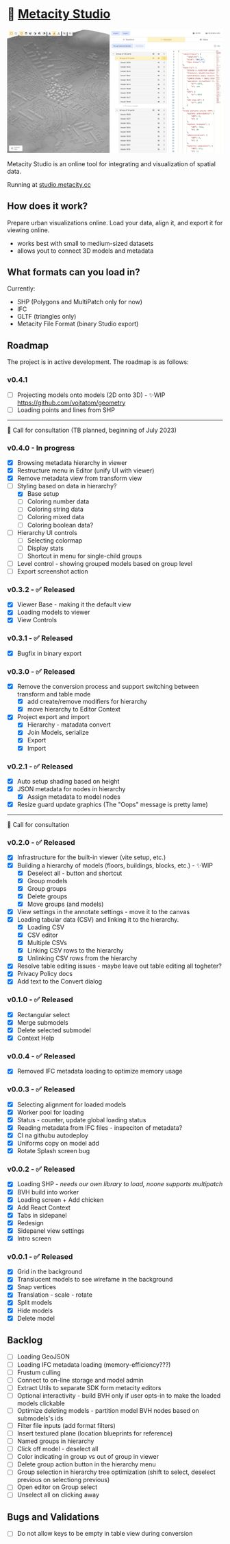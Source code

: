 # 🏡 [Metacity Studio](https://studio.metacity.cc)

![Screenshot](./studio.png)

Metacity Studio is an online tool for integrating and visualization of spatial data.

Running at [studio.metacity.cc](https://studio.metacity.cc)

## How does it work?

Prepare urban visualizations online. Load your data, align it, and export it for viewing online.

-   works best with small to medium-sized datasets
-   allows yout to connect 3D models and metadata

## What formats can you load in?

Currently:

-   SHP (Polygons and MultiPatch only for now)
-   IFC
-   GLTF (triangles only)
-   Metacity File Format (binary Studio export)

## Roadmap

The project is in active development. The roadmap is as follows:

### v0.4.1

-   [ ] Projecting models onto models (2D onto 3D) - ✨WIP https://github.com/vojtatom/geometry
-   [ ] Loading points and lines from SHP

---

🧠 Call for consultation (TB planned, beginning of July 2023)

### v0.4.0 - In progress

-   [x] Browsing metadata hierarchy in viewer
-   [x] Restructure menu in Editor (unify UI with viewer)
-   [x] Remove metadata view from transform view
-   [ ] Styling based on data in hierarchy?
    -   [x] Base setup
    -   [ ] Coloring number data
    -   [ ] Coloring string data
    -   [ ] Coloring mixed data
    -   [ ] Coloring boolean data?
-   [ ] Hierarchy UI controls
    -   [ ] Selecting colormap
    -   [ ] Display stats
    -   [ ] Shortcut in menu for single-child groups
-   [ ] Level control - showing grouped models based on group level
-   [ ] Export screenshot action

### v0.3.2 - ✅ Released

-   [x] Viewer Base - making it the default view
-   [x] Loading models to viewer
-   [x] View Controls

### v0.3.1 - ✅ Released

-   [x] Bugfix in binary export

### v0.3.0 - ✅ Released

-   [x] Remove the conversion process and support switching between transform and table mode
    -   [x] add create/remove modifiers for hierarchy
    -   [x] move hierarchy to Editor Context
-   [x] Project export and import
    -   [x] Hierarchy - matadata convert
    -   [x] Join Models, serialize
    -   [x] Export
    -   [x] Import

### v0.2.1 - ✅ Released

-   [x] Auto setup shading based on height
-   [x] JSON metadata for nodes in hierarchy
    -   [x] Assign metadata to model nodes
-   [x] Resize guard update graphics (The "Oops" message is pretty lame)

---

🧠 Call for consultation

### v0.2.0 - ✅ Released

-   [x] Infrastructure for the built-in viewer (vite setup, etc.)
-   [x] Building a hierarchy of models (floors, buildings, blocks, etc.) - ✨WIP
    -   [x] Deselect all - button and shortcut
    -   [x] Group models
    -   [x] Group groups
    -   [x] Delete groups
    -   [x] Move groups (and models)
-   [x] View settings in the annotate settings - move it to the canvas
-   [x] Loading tabular data (CSV) and linking it to the hierarchy.
    -   [x] Loading CSV
    -   [x] CSV editor
    -   [x] Multiple CSVs
    -   [x] Linking CSV rows to the hierarchy
    -   [x] Unlinking CSV rows from the hierarchy
-   [x] Resolve table editing issues - maybe leave out table editing all togheter?
-   [x] Privacy Policy docs
-   [x] Add text to the Convert dialog

### v0.1.0 - ✅ Released

-   [x] Rectangular select
-   [x] Merge submodels
-   [x] Delete selected submodel
-   [x] Context Help

### v0.0.4 - ✅ Released

-   [x] Removed IFC metadata loading to optimize memory usage

### v0.0.3 - ✅ Released

-   [x] Selecting alignment for loaded models
-   [x] Worker pool for loading
-   [x] Status - counter, update global loading status
-   [x] Reading metadata from IFC files - inspeciton of metadata?
-   [x] CI na githubu autodeploy
-   [x] Uniforms copy on model add
-   [x] Rotate Splash screen bug

### v0.0.2 - ✅ Released

-   [x] Loading SHP - _needs our own library to load, noone supports multipatch_
-   [x] BVH build into worker
-   [x] Loading screen + Add chicken
-   [x] Add React Context
-   [x] Tabs in sidepanel
-   [x] Redesign
-   [x] Sidepanel view settings
-   [x] Intro screen

### v0.0.1 - ✅ Released

-   [x] Grid in the background
-   [x] Translucent models to see wirefame in the background
-   [x] Snap vertices
-   [x] Translation - scale - rotate
-   [x] Split models
-   [x] Hide models
-   [x] Delete model

## Backlog

-   [ ] Loading GeoJSON
-   [ ] Loading IFC metadata loading (memory-efficiency???)
-   [ ] Frustum culling
-   [ ] Connect to on-line storage and model admin
-   [ ] Extract Utils to separate SDK form metacity editors
-   [ ] Optional interactivity - build BVH only if user opts-in to make the loaded models clickable
-   [ ] Optimize deleting models - partition model BVH nodes based on submodels's ids
-   [ ] Filter file inputs (add format filters)
-   [ ] Insert textured plane (location blueprints for reference)
-   [ ] Named groups in hierarchy
-   [ ] Click off model - deselect all
-   [ ] Color indicating in group vs out of group in viewer
-   [ ] Delete group action button in the hierarchy menu
-   [ ] Group selection in hierarchy tree optimization (shift to select, deselect previous on selectiong previous)
-   [ ] Open editor on Group select
-   [ ] Unselect all on clicking away

## Bugs and Validations

-   [ ] Do not allow keys to be empty in table view during conversion
